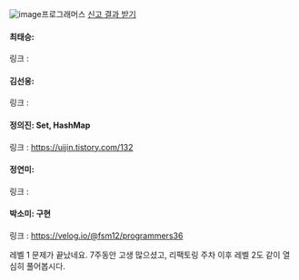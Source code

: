 ![image](https://github.com/isshosng/algorithmStudy/assets/74345771/7b676579-65f2-487d-bc99-cda56c86b084)프로그래머스 [신고 결과 받기](https://school.programmers.co.kr/learn/courses/30/lessons/92334)<br>

#### 최태승: 
링크 : 

#### 김선웅:
링크 : 

#### 정의진: Set, HashMap
링크 : https://uijin.tistory.com/132

#### 정연미: 
링크 : 

#### 박소미: 구현
링크 : https://velog.io/@fsm12/programmers36


레벨 1 문제가 끝났네요. 7주동안 고생 많으셨고, 리팩토링 주차 이후 레벨 2도 같이 열심히 풀어봅시다.
